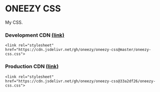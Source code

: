# ONEEZY CSS

My CSS.


### Development CDN [(link)](https://rawgit.com/oneezy/oneezy-css/master/oneezy-css.css)

```
<link rel="stylesheet" href="https://cdn.jsdelivr.net/gh/oneezy/oneezy-css@master/oneezy-css.css">
```

### Production CDN [(link)](https://cdn.rawgit.com/oneezy/oneezy-css/33a2df26/oneezy-css.css)

```
<link rel="stylesheet" href="https://cdn.jsdelivr.net/gh/oneezy/oneezy-css@33a2df26/oneezy-css.css">
```